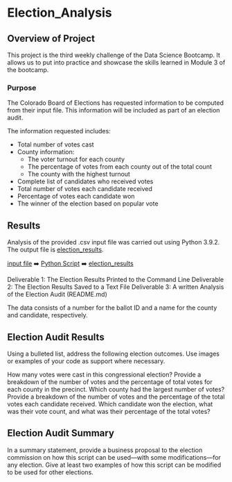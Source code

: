 # Election_Analysis

## Overview of Project

This project is the third weekly challenge of the Data Science Bootcamp.  It allows us to put into practice and showcase the skills learned in Module 3 of the bootcamp.

### Purpose

The Colorado Board of Elections has requested information to be computed from their input file. This information will be included as part of an election audit.

The information requested includes:

- Total number of votes cast
- County information:
    - The voter turnout for each county
    - The percentage of votes from each county out of the total count
    - The county with the highest turnout
- Complete list of candidates who received votes
- Total number of votes each candidate received
- Percentage of votes each candidate won
- The winner of the election based on popular vote

## Results
Analysis of the provided .csv input file was carried out using Python 3.9.2.  The output file is [election_results](/analysis/election_results.txt).

[input file](/resources/election_results.csv)   :arrow_right: [Python Script](PyPoll_Challenge.py)    :arrow_right: [election_results](/analysis/election_results.txt)


Deliverable 1: The Election Results Printed to the Command Line
Deliverable 2: The Election Results Saved to a Text File
Deliverable 3: A written Analysis of the Election Audit (README.md)

The data consists of a number for the ballot ID and a name for the county and candidate, respectively. 

## Election Audit Results

Using a bulleted list, address the following election outcomes. Use images or examples of your code as support where necessary.

How many votes were cast in this congressional election?
Provide a breakdown of the number of votes and the percentage of total votes for each county in the precinct.
Which county had the largest number of votes?
Provide a breakdown of the number of votes and the percentage of the total votes each candidate received.
Which candidate won the election, what was their vote count, and what was their percentage of the total votes?
## Election Audit Summary
In a summary statement, provide a business proposal to the election commission on how this script can be used—with some modifications—for any election. Give at least two examples of how this script can be modified to be used for other elections.